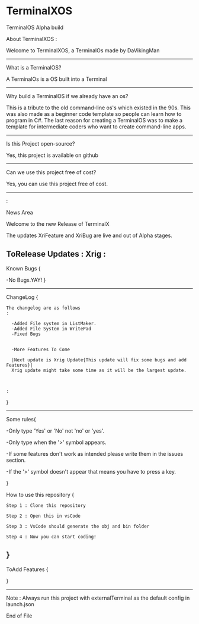 # TerminalXOS

TerminalOS Alpha build

About TerminalXOS
:

Welcome to TerminalXOS, a TerminalOs made by DaVikingMan

---------------------------------------------------------------------------------------------------------------------------------------

What is a TerminalOS?

A TerminalOs is a OS built into a Terminal

---------------------------------------------------------------------------------------------------------------------------------------

Why build a TerminalOS if we already have an os?

This is a tribute to the old command-line os's which existed in the 90s.
This was also made as a beginner code template so people can learn how to program in C#.
The last reason for creating a TerminalOS was to make a template for intermediate coders who want to create command-line apps.

---------------------------------------------------------------------------------------------------------------------------------------
Is this Project open-source?

Yes, this project is available on github

---------------------------------------------------------------------------------------------------------------------------------------

Can we use this project free of cost?

Yes, you can use this project free of cost.

---------------------------------------------------------------------------------------------------------------------------------------
:

News Area

Welcome to the new Release of TerminalX


The updates XriFeature and XriBug are live and out of Alpha stages.

ToRelease Updates
:
    Xrig
:
---------------------------------------------------------------------------------------------------------------------------------------

Known Bugs
{
  
  -No Bugs.YAY!
}

---------------------------------------------------------------------------------------------------------------------------------------

ChangeLog
{


    The changelog are as follows
    :

      -Added File system in ListMaker.
      -Added File System in WritePad
      -Fixed Bugs
      

      -More Features To Come

      |Next update is Xrig Update{This update will fix some bugs and add Features}|
      Xrig update might take some time as it will be the largest update.



    :

}

---------------------------------------------------------------------------------------------------------------------------------------

Some rules{

  -Only type 'Yes' or 'No' not 'no' or 'yes'.
  
  -Only type when the '>' symbol appears.
  
  -If some features don't work as intended please write them in the issues section.
  
  -If the '>' symbol doesn't appear that means you have to press a key.
   
}

How to use this repository
{
    
    Step 1 : Clone this repository
    
    Step 2 : Open this in vsCode
    
    Step 3 : VsCode should generate the obj and bin folder
    
    Step 4 : Now you can start coding!

}
---------------------------------------------------------------------------------------------------------------------------------------

ToAdd Features
{
      
}

---------------------------------------------------------------------------------------------------------------------------------------

Note : Always run this project with externalTerminal as the default config in launch.json













End of File

